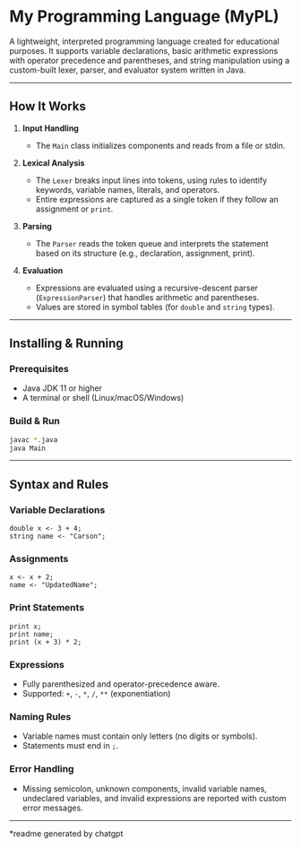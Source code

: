 # My Programming Language (MyPL)

A lightweight, interpreted programming language created for educational purposes. It supports variable declarations, basic arithmetic expressions with operator precedence and parentheses, and string manipulation using a custom-built lexer, parser, and evaluator system written in Java.

---

## How It Works

1. **Input Handling**
   - The `Main` class initializes components and reads from a file or stdin.

2. **Lexical Analysis**
   - The `Lexer` breaks input lines into tokens, using rules to identify keywords, variable names, literals, and operators.
   - Entire expressions are captured as a single token if they follow an assignment or `print`.

3. **Parsing**
   - The `Parser` reads the token queue and interprets the statement based on its structure (e.g., declaration, assignment, print).

4. **Evaluation**
   - Expressions are evaluated using a recursive-descent parser (`ExpressionParser`) that handles arithmetic and parentheses.
   - Values are stored in symbol tables (for `double` and `string` types).

---

## Installing & Running

###  Prerequisites
- Java JDK 11 or higher
- A terminal or shell (Linux/macOS/Windows)

###  Build & Run
```bash
javac *.java
java Main
```

---

##  Syntax and Rules

###  Variable Declarations
```mpl
double x <- 3 + 4;
string name <- "Carson";
```

###  Assignments
```mpl
x <- x + 2;
name <- "UpdatedName";
```

###  Print Statements
```mpl
print x;
print name;
print (x + 3) * 2;
```

###  Expressions
- Fully parenthesized and operator-precedence aware.
- Supported: `+`, `-`, `*`, `/`, `**` (exponentiation)

###  Naming Rules
- Variable names must contain only letters (no digits or symbols).
- Statements must end in `;`.

###  Error Handling
- Missing semicolon, unknown components, invalid variable names, undeclared variables, and invalid expressions are reported with custom error messages.

---

*readme generated by chatgpt
